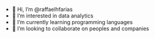 - 👋 Hi, I’m @raffaelhfarias
- 👀 I’m interested in data analytics
- 🌱 I’m currently learning programming languages
- 💞️ I’m looking to collaborate on peoples and companies

<!---
raffaelhfarias/raffaelhfarias is a ✨ special ✨ repository because its `README.md` (this file) appears on your GitHub profile.
You can click the Preview link to take a look at your changes.
--->
